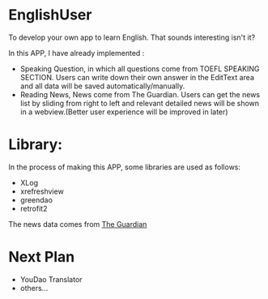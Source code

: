 # EnglishUser

To develop your own app to learn English. That sounds interesting isn't it? 

In this APP, I have already implemented :
- Speaking Question, in which all questions come from TOEFL SPEAKING SECTION. Users can write down their own answer in the EditText area and all data will be saved automatically/manually.
- Reading News, News come from The Guardian. Users can get the news list by sliding from right to left and relevant detailed news will be shown in a webview.(Better user experience will be improved in later)


# Library:

In the process of making this APP, some libraries are used as follows:
- XLog
- xrefreshview
- greendao
- retrofit2

The news data comes from [The Guardian](https://open-platform.theguardian.com/documentation/)

# Next Plan

- YouDao Translator
- others...

